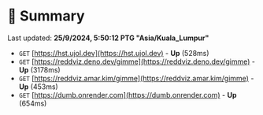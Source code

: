 # 📖 Summary
Last updated: **25/9/2024, 5:50:12 PTG "Asia/Kuala_Lumpur"**

- `GET` [https://hst.ujol.dev](https://hst.ujol.dev) - **Up** (528ms)
- `GET` [https://reddviz.deno.dev/gimme](https://reddviz.deno.dev/gimme) - **Up** (3178ms)
- `GET` [https://reddviz.amar.kim/gimme](https://reddviz.amar.kim/gimme) - **Up** (453ms)
- `GET` [https://dumb.onrender.com](https://dumb.onrender.com) - **Up** (654ms)
